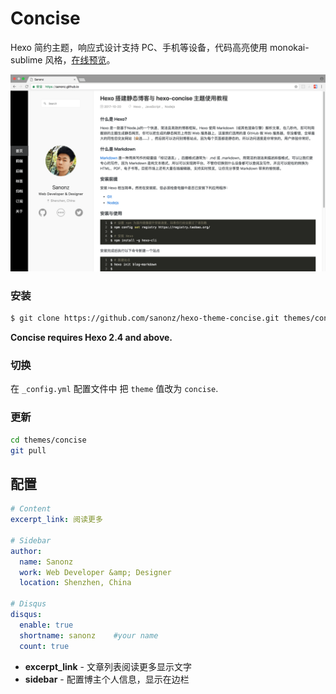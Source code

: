 # Concise

Hexo 简约主题，响应式设计支持 PC、手机等设备，代码高亮使用 monokai-sublime 风格，[在线预览](https://sanonz.github.io/)。

![Preview](preview.png)


### 安装

``` bash
$ git clone https://github.com/sanonz/hexo-theme-concise.git themes/concise
```

**Concise requires Hexo 2.4 and above.**

### 切换

在 `_config.yml` 配置文件中 把 `theme` 值改为 `concise`.

### 更新

``` bash
cd themes/concise
git pull
```

## 配置

``` yml
# Content
excerpt_link: 阅读更多

# Sidebar
author:
  name: Sanonz
  work: Web Developer &amp; Designer
  location: Shenzhen, China

# Disqus 
disqus:
  enable: true
  shortname: sanonz    #your name
  count: true
```

- **excerpt_link** - 文章列表阅读更多显示文字
- **sidebar** - 配置博主个人信息，显示在边栏
